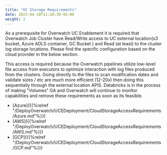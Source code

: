 ```yaml
---
title: "UC Storage Requirements"
date: 2023-04-18T11:28:39-05:00
weight: 1
---
```


As a prerequisite for Overwatch UC Enablement it is required that Overwatch Job Cluster have 
Read/Write access to UC external location(s3 bucket, Azure ADLS container, GC Bucket ) and Read (at least) 
to the cluster log storage locations. Please find the specific configuration based on the cloud provider in the below section.

This access is required because the Overwatch pipelines utilize low-level file access from executors to optimize 
interaction with log files produced from the clusters. Going directly to the files to scan modification dates and 
validate sizes / etc are much more efficient (12-20x) then doing this sequentially through the external location APIS.
Databricks is in the process of making "Volumes" GA and Overwatch will continue to monitor capabilities and remove 
these requirements as soon as its feasible.

* [Azure]({{%relref "/DeployOverwatch/UCEDeployment/CloudStorageAccessRequirements/Azure.md"%}})
* [AWS]({{%relref "/DeployOverwatch/UCEDeployment/CloudStorageAccessRequirements/AWS.md"%}}) 
* [GCP]({{%relref "/DeployOverwatch/UCEDeployment/CloudStorageAccessRequirements/GCP.md"%}})
